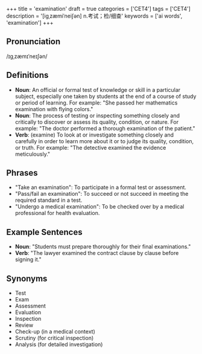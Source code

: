 +++
title = 'examination'
draft = true
categories = ['CET4']
tags = ['CET4']
description = '[igˌzæmiˈnei∫ən] n.考试；检/细查'
keywords = ['ai words', 'examination']
+++

## Pronunciation
/ɪɡˌzæmɪˈneɪʃən/

## Definitions
- **Noun**: An official or formal test of knowledge or skill in a particular subject, especially one taken by students at the end of a course of study or period of learning. For example: "She passed her mathematics examination with flying colors."
- **Noun**: The process of testing or inspecting something closely and critically to discover or assess its quality, condition, or nature. For example: "The doctor performed a thorough examination of the patient."
- **Verb**: (examine) To look at or investigate something closely and carefully in order to learn more about it or to judge its quality, condition, or truth. For example: "The detective examined the evidence meticulously."

## Phrases
- "Take an examination": To participate in a formal test or assessment.
- "Pass/fail an examination": To succeed or not succeed in meeting the required standard in a test.
- "Undergo a medical examination": To be checked over by a medical professional for health evaluation.

## Example Sentences
- **Noun**: "Students must prepare thoroughly for their final examinations."
- **Verb**: "The lawyer examined the contract clause by clause before signing it."

## Synonyms
- Test
- Exam
- Assessment
- Evaluation
- Inspection
- Review
- Check-up (in a medical context)
- Scrutiny (for critical inspection)
- Analysis (for detailed investigation)
